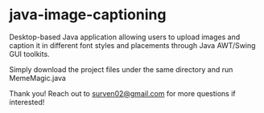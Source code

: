 # java-image-captioning
Desktop-based Java application allowing users to upload images and caption it in different font styles and placements through Java AWT/Swing GUI toolkits.

Simply download the project files under the same directory and run MemeMagic.java

Thank you! Reach out to surven02@gmail.com for more questions if interested!
